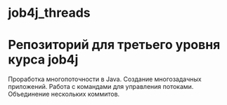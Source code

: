 # job4j_threads
# Репозиторий для третьего уровня курса job4j
Проработка многопоточности в Java. 
Создание многозадачных приложений.
Работа с командами для управления потоками.
Объединение нескольких коммитов.